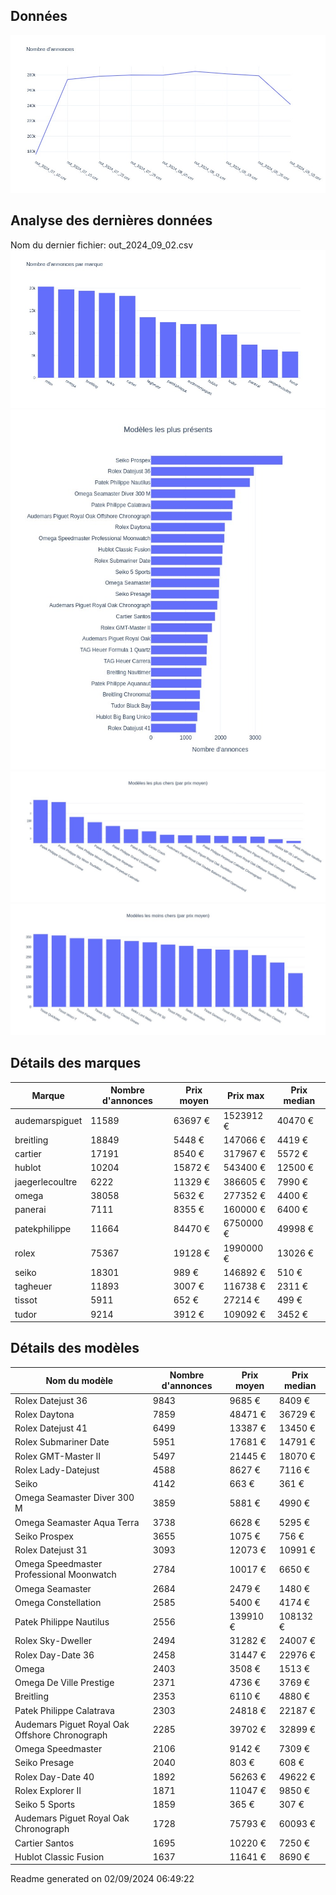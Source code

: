 
## Données
![image](./out/count_per_day.jpeg)

## Analyse des dernières données
Nom du dernier fichier: out_2024_09_02.csv
![image](./out/count_per_brand.jpeg)
![image](./out/count_per_name.jpeg)
![image](./out/avg_price_per_name_desc.jpeg)
![image](./out/avg_price_per_name_asc.jpeg)

## Détails des marques
|Marque|Nombre d'annonces|Prix moyen|Prix max|Prix median|
|------|-----------------|----------|--------|-----------|
|audemarspiguet|11589|63697 €|1523912 €|40470 €| 
|breitling|18849|5448 €|147066 €|4419 €| 
|cartier|17191|8540 €|317967 €|5572 €| 
|hublot|10204|15872 €|543400 €|12500 €| 
|jaegerlecoultre|6222|11329 €|386605 €|7990 €| 
|omega|38058|5632 €|277352 €|4400 €| 
|panerai|7111|8355 €|160000 €|6400 €| 
|patekphilippe|11664|84470 €|6750000 €|49998 €| 
|rolex|75367|19128 €|1990000 €|13026 €| 
|seiko|18301|989 €|146892 €|510 €| 
|tagheuer|11893|3007 €|116738 €|2311 €| 
|tissot|5911|652 €|27214 €|499 €| 
|tudor|9214|3912 €|109092 €|3452 €| 

## Détails des modèles
Nom du modèle|Nombre d'annonces|Prix moyen|Prix median|
|-------------|-----------------|----------|-----------|
|               Rolex Datejust 36|9843|9685 €|8409 €| 
|               Rolex Daytona|7859|48471 €|36729 €| 
|               Rolex Datejust 41|6499|13387 €|13450 €| 
|               Rolex Submariner Date|5951|17681 €|14791 €| 
|               Rolex GMT-Master II|5497|21445 €|18070 €| 
|               Rolex Lady-Datejust|4588|8627 €|7116 €| 
|               Seiko|4142|663 €|361 €| 
|               Omega Seamaster Diver 300 M|3859|5881 €|4990 €| 
|               Omega Seamaster Aqua Terra|3738|6628 €|5295 €| 
|               Seiko Prospex|3655|1075 €|756 €| 
|               Rolex Datejust 31|3093|12073 €|10991 €| 
|               Omega Speedmaster Professional Moonwatch|2784|10017 €|6650 €| 
|               Omega Seamaster|2684|2479 €|1480 €| 
|               Omega Constellation|2585|5400 €|4174 €| 
|               Patek Philippe Nautilus|2556|139910 €|108132 €| 
|               Rolex Sky-Dweller|2494|31282 €|24007 €| 
|               Rolex Day-Date 36|2458|31447 €|22976 €| 
|               Omega|2403|3508 €|1513 €| 
|               Omega De Ville Prestige|2371|4736 €|3769 €| 
|               Breitling|2353|6110 €|4880 €| 
|               Patek Philippe Calatrava|2303|24818 €|22187 €| 
|               Audemars Piguet Royal Oak Offshore Chronograph|2285|39702 €|32899 €| 
|               Omega Speedmaster|2106|9142 €|7309 €| 
|               Seiko Presage|2040|803 €|608 €| 
|               Rolex Day-Date 40|1892|56263 €|49622 €| 
|               Rolex Explorer II|1871|11047 €|9850 €| 
|               Seiko 5 Sports|1859|365 €|307 €| 
|               Audemars Piguet Royal Oak Chronograph|1728|75793 €|60093 €| 
|               Cartier Santos|1695|10220 €|7250 €| 
|               Hublot Classic Fusion|1637|11641 €|8690 €| 


 Readme generated on 02/09/2024 06:49:22